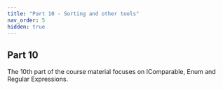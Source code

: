 ```yaml
---
title: "Part 10 - Sorting and other tools"
nav_order: 5
hidden: true
---
```


## Part 10

The 10th part of the course material focuses on IComparable, Enum and Regular Expressions.